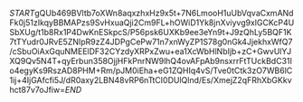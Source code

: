$START$gQUb469BVltb7oXWn8aqxzhxHz9x5t+7N6LmooH1uUbVqvaCxmANdFk0j51zIkqyBBMAPzs9SvHxuaQji2Cm9FL+hOWiD1Yk8jnXviyvg9xlGCKcP4USbXUg/t1b8Rx1P4DwKnESkpcS/P56psk6UXKb9ee3eYn9t+J9zQhLy5BQF1K7tTYudr0JRvE5ZNIpR9zZ4JDPgCePw71n7xnWyZP1S78g0nGk4JjekhxWfQ7/cSbuOiAxGquNMEElDF32CYzdyXRPxZwu+ea1XcWbHlNbIjb+zC+GwvUlYJXQ9Qv5N4T+qyErbun358OjjHFkPnrNW9lhQ4ovAFpAb9nsxrrFtTUckBdC31Io4egyKs9RszAD8PHM+Rm/pJM0iEha+eG1ZQHIq4vS/Tve0tCtk3zO7WB6lC1ij+4IjGAfcfi5J/dR0axy2LBN48vRP6nTtCI0DUlQlnd/Es/XmejZ2qFRhXbGKkvhct87v7oJfiw=$END$
